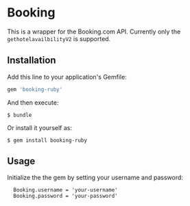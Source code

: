 # Booking

This is a wrapper for the Booking.com API. Currently only the `gethotelavailbilityV2` is supported.

## Installation

Add this line to your application's Gemfile:

```ruby
gem 'booking-ruby'
```

And then execute:

    $ bundle

Or install it yourself as:

    $ gem install booking-ruby

## Usage

Initialize the the gem by setting your username and password:

```
  Booking.username = 'your-username'
  Booking.password = 'your-password'
```
